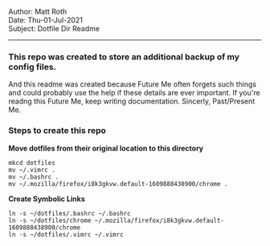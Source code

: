 Author: Matt Roth  
Date: Thu-01-Jul-2021  
Subject: Dotfile Dir Readme  

---------------------------------

### This repo was created to store an additional backup of my config files. 
And this readme was created because Future Me often forgets such things and could probably use the help if these details are ever important. If you're readng this Future Me, keep writing documentation. Sincerly, Past/Present Me.

### Steps to create this repo

**Move dotfiles from their original location to this directory**

```
mkcd dotfiles
mv ~/.vimrc .
mv ~/.bashrc .
mv ~/.mozilla/firefox/i8k3gkvw.default-1609888438900/chrome .
```

**Create Symbolic Links**

```
ln -s ~/dotfiles/.bashrc ~/.bashrc
ln -s ~/dotfiles/chrome ~/.mozilla/firefox/i8k3gkvw.default-1609888438900/chrome
ln -s ~/dotfiles/.vimrc ~/.vimrc
```
